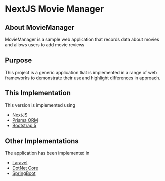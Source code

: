 # NextJS Movie Manager

## About MovieManager

MovieManager is a sample web application that records data about movies and allows users to add movie reviews

## Purpose

This project is a generic application that is implemented in a range of web frameworks to demonstrate their use and highlight differences in approach.

## This Implementation

This version is implemented using

- [NextJS](https://nextjs.org)
- [Prisma ORM](https://prisma.io)
- [Bootstrap 5](https://getbootstrap.com)

## Other Implementations

The application has been implemented in

- [Laravel](https://laravel.com)
- [DotNet Core](https://docs.microsoft.com/en-gb/dotnet/core/)
- [SpringBoot](https://spring.io/projects/spring-boot)
